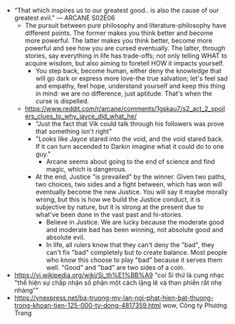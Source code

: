 - “That which inspires us to our greatest good.. is also the cause of our greatest evil.” — ARCANE S02E06
	- The pursuit between pure philosophy and literature-philosophy have different points. The former makes you think better and become more powerful. The latter makes you think better, become more powerful and see how you are cursed eventually. The latter, through stories, say everything in life has trade-offs; not only telling WHAT to acquire wisdom, but also aiming to foretell HOW it impacts yourself. 
		- You step back, become human, either deny the knowledge that will go dark or express more love-the true salvation; let's feel sad and empathy, feel hope, understand yourself and keep this thing in mind: we are no difference, just aptitude. That's when the curse is dispelled.
	- https://www.reddit.com/r/arcane/comments/1gskau7/s2_act_2_spoilers_clues_to_why_jayce_did_what_he/
		- "Just the fact that Vik could talk through his followers was prove that something isn't right"
		- "Looks like Jayce stared into the void, and the void stared back. If it can turn ascended to Darkin imagine what it could do to one guy."
			- Arcane seems about going to the end of science and find magic, which is dangerous.
		- At the end, Justice "is prevailed" by the winner. Given two paths, two choices, two sides and a fight between, which has won will eventually become the new Justice. You will say it maybe morally wrong, but this is how we build the Justice conduct, it is subjective by nature, but it is strong at the present due to what've been done in the vast past and hi-stories.
			- Believe in Justice. We are lucky because the moderate good and moderate bad has been winning, not absolute good and absolute evil.
			- In life, all rulers know that they can't deny the "bad", they can't fix "bad" completely but to create balance. Most people who know this choose to play "bad" because it serves them well. "Good" and "bad" are two sides of a coin. 
- https://vi.wikipedia.org/wiki/Si_th%E1%BB%A9 "coi Si thứ là cung nhạc "thể hiện sự chấp nhận số phận một cách lặng lẽ và than phiền rất nhẹ nhàng""
- https://vnexpress.net/ba-truong-my-lan-noi-phat-hien-bat-thuong-trong-khoan-tien-125-000-ty-dong-4817359.html wow, Công ty Phương Trang